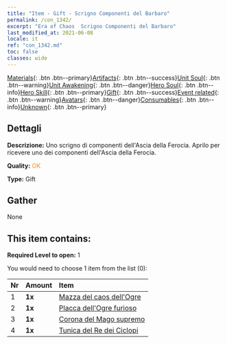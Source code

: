 ```yaml
---
title: "Item - Gift - Scrigno Componenti del Barbaro"
permalink: /con_1342/
excerpt: "Era of Chaos  Scrigno Componenti del Barbaro"
last_modified_at: 2021-06-08
locale: it
ref: "con_1342.md"
toc: false
classes: wide
---
```

 [Materials](/ItemsIT/){: .btn .btn--primary}[Artifacts](/ItemsIT/Artifacts/){: .btn .btn--success}[Unit Soul](/ItemsIT/UnitSoul/){: .btn .btn--warning}[Unit Awakening](/ItemsIT/UnitAwakening/){: .btn .btn--danger}[Hero Soul](/ItemsIT/HeroSoul/){: .btn .btn--info}[Hero Skill](/ItemsIT/HeroSkill/){: .btn .btn--primary}[Gift](/ItemsIT/Gift/){: .btn .btn--success}[Event related](/ItemsIT/Events/){: .btn .btn--warning}[Avatars](/ItemsIT/Avatars/){: .btn .btn--danger}[Consumables](/ItemsIT/Consumables/){: .btn .btn--info}[Unknown](/ItemsIT/Unknown/){: .btn .btn--primary}

## Dettagli
 **Descrizione:** Uno scrigno di componenti dell'Ascia della Ferocia. Aprilo per ricevere uno dei componenti dell'Ascia della Ferocia.

 **Quality:** <span style="color: #FF8C00">OK</span>

 **Type:** Gift

## Gather

  None

## This item contains:

 **Required Level to open:** 1

 You would need to choose 1 item from the list (0):

  | Nr | Amount |     Item    |
  |:---|:-------|:------------|
  | 1 |  **1x** | [Mazza del caos dell'Ogre](/ItemsIT/art_125/) |  | 
  | 2 |  **1x** | [Placca dell'Ogre furioso](/ItemsIT/art_126/) |  | 
  | 3 |  **1x** | [Corona del Mago supremo](/ItemsIT/art_127/) |  | 
  | 4 |  **1x** | [Tunica del Re dei Ciclopi](/ItemsIT/art_128/) |  | 
